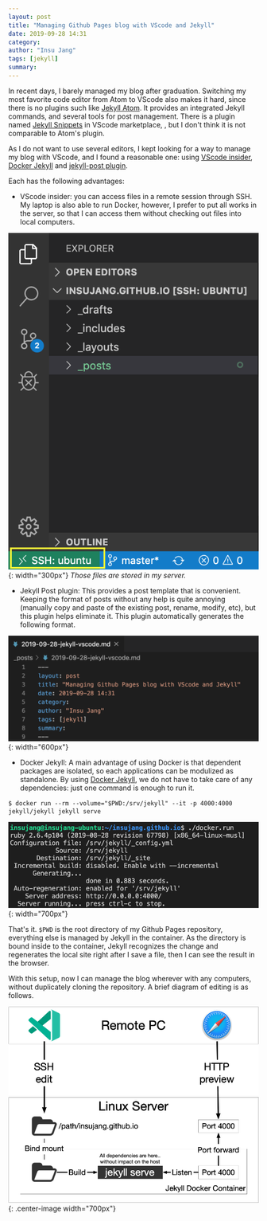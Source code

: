 ```yaml
---
layout: post
title: "Managing Github Pages blog with VScode and Jekyll"
date: 2019-09-28 14:31
category: 
author: "Insu Jang"
tags: [jekyll]
summary: 
---
```


In recent days, I barely managed my blog after graduation. Switching my most favorite code editor from Atom to VScode also makes it hard, since there is no plugins such like [Jekyll Atom](https://atom.io/packages/jekyll). It provides an integrated Jekyll commands, and several tools for post management. There is a plugin named [Jekyll Snippets](https://marketplace.visualstudio.com/items?itemName=ginfuru.vscode-jekyll-snippets) in VScode marketplace, , but I don't think it is not comparable to Atom's plugin.

As I do not want to use several editors, I kept looking for a way to manage my blog with VScode, and I found a reasonable one: using [VScode insider](https://code.visualstudio.com/insiders/), [Docker Jekyll](https://hub.docker.com/r/jekyll/jekyll/) and [jekyll-post plugin](https://marketplace.visualstudio.com/items?itemName=rohgarg.jekyll-post).

Each has the following advantages:

- VScode insider: you can access files in a remote session through SSH. My laptop is also able to run Docker, however, I prefer to put all works in the server, so that I can access them without checking out files into local computers.

![vscode_insiders](/assets/images/190928/vscode_insiders.png){:  width="300px"}
*Those files are stored in my server.*

- Jekyll Post plugin: This provides a post template that is convenient. Keeping the format of posts without any help is quite annoying (manually copy and paste of the existing post, rename, modify, etc), but this plugin helps eliminate it.
This plugin automatically generates the following format.

![jekyll_post](/assets/images/190928/jekyll_post.png){: width="600px"}

- Docker Jekyll: A main advantage of using Docker is that dependent packages are isolated, so each applications can be modulized as standalone. By using [Docker Jekyll](https://hub.docker.com/r/jekyll/jekyll/), we do not have to take care of any dependencies: just one command is enough to run it.

```
$ docker run --rm --volume="$PWD:/srv/jekyll" --it -p 4000:4000 jekyll/jekyll jekyll serve
```

![jekyll](/assets/images/190928/jekyll.png){: width="700px"}

That's it. `$PWD` is the root directory of my Github Pages repository, everything else is managed by Jekyll in the container. As the directory is bound inside to the container, Jekyll recognizes the change and regenerates the local site right after I save a file, then I can see the result in the browser.

With this setup, now I can manage the blog wherever with any computers, without duplicately cloning the repository.
A brief diagram of editing is as follows.

![diagram](/assets/images/190928/vscode.png){: .center-image width="700px"}